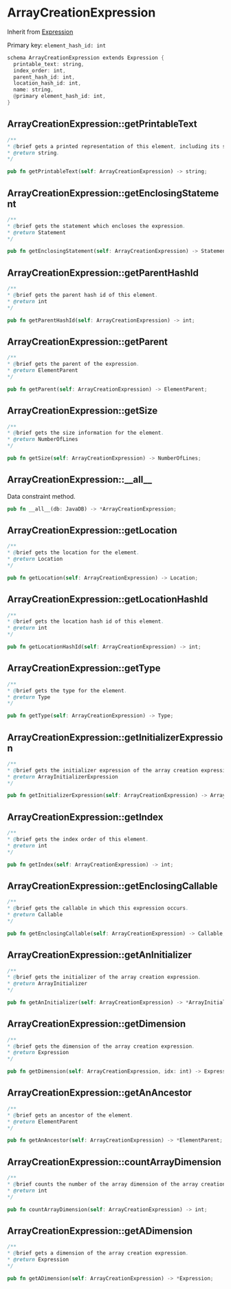 # ArrayCreationExpression

Inherit from [Expression](./Expression.md)

Primary key: `element_hash_id: int`

```rust
schema ArrayCreationExpression extends Expression {
  printable_text: string,
  index_order: int,
  parent_hash_id: int,
  location_hash_id: int,
  name: string,
  @primary element_hash_id: int,
}
```
## ArrayCreationExpression::getPrintableText

```java
/**
* @brief gets a printed representation of this element, including its structure where applicable.
* @return string.
*/
```
```rust
pub fn getPrintableText(self: ArrayCreationExpression) -> string;
```
## ArrayCreationExpression::getEnclosingStatement

```java
/**
* @brief gets the statement which encloses the expression.
* @return Statement 
*/
```
```rust
pub fn getEnclosingStatement(self: ArrayCreationExpression) -> Statement;
```
## ArrayCreationExpression::getParentHashId

```java
/**
* @brief gets the parent hash id of this element.
* @return int
*/
```
```rust
pub fn getParentHashId(self: ArrayCreationExpression) -> int;
```
## ArrayCreationExpression::getParent

```java
/**
* @brief gets the parent of the expression.
* @return ElementParent 
*/
```
```rust
pub fn getParent(self: ArrayCreationExpression) -> ElementParent;
```
## ArrayCreationExpression::getSize

```java
/**
* @brief gets the size information for the element.
* @return NumberOfLines
*/
```
```rust
pub fn getSize(self: ArrayCreationExpression) -> NumberOfLines;
```
## ArrayCreationExpression::\_\_all\_\_

Data constraint method.

```rust
pub fn __all__(db: JavaDB) -> *ArrayCreationExpression;
```
## ArrayCreationExpression::getLocation

```java
/**
* @brief gets the location for the element.
* @return Location
*/
```
```rust
pub fn getLocation(self: ArrayCreationExpression) -> Location;
```
## ArrayCreationExpression::getLocationHashId

```java
/**
* @brief gets the location hash id of this element.
* @return int
*/
```
```rust
pub fn getLocationHashId(self: ArrayCreationExpression) -> int;
```
## ArrayCreationExpression::getType

```java
/**
* @brief gets the type for the element.
* @return Type
*/
```
```rust
pub fn getType(self: ArrayCreationExpression) -> Type;
```
## ArrayCreationExpression::getInitializerExpression

```java
/**
* @brief gets the initializer expression of the array creation expression.
* @return ArrayInitializerExpression
*/
```
```rust
pub fn getInitializerExpression(self: ArrayCreationExpression) -> ArrayInitializerExpression;
```
## ArrayCreationExpression::getIndex

```java
/**
* @brief gets the index order of this element.
* @return int
*/
```
```rust
pub fn getIndex(self: ArrayCreationExpression) -> int;
```
## ArrayCreationExpression::getEnclosingCallable

```java
/**
* @brief gets the callable in which this expression occurs.
* @return Callable 
*/
```
```rust
pub fn getEnclosingCallable(self: ArrayCreationExpression) -> Callable;
```
## ArrayCreationExpression::getAnInitializer

```java
/**
* @brief gets the initializer of the array creation expression.
* @return ArrayInitializer
*/
```
```rust
pub fn getAnInitializer(self: ArrayCreationExpression) -> *ArrayInitializer;
```
## ArrayCreationExpression::getDimension

```java
/**
* @brief gets the dimension of the array creation expression.
* @return Expression 
*/
```
```rust
pub fn getDimension(self: ArrayCreationExpression, idx: int) -> Expression;
```
## ArrayCreationExpression::getAnAncestor

```java
/**
* @brief gets an ancestor of the element.
* @return ElementParent 
*/
```
```rust
pub fn getAnAncestor(self: ArrayCreationExpression) -> *ElementParent;
```
## ArrayCreationExpression::countArrayDimension

```java
/**
* @brief counts the number of the array dimension of the array creation expression, 0 means it is an empty array.
* @return int 
*/
```
```rust
pub fn countArrayDimension(self: ArrayCreationExpression) -> int;
```
## ArrayCreationExpression::getADimension

```java
/**
* @brief gets a dimension of the array creation expression.
* @return Expression 
*/
```
```rust
pub fn getADimension(self: ArrayCreationExpression) -> *Expression;
```
